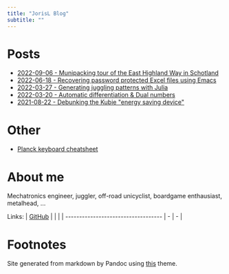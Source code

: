 ```yaml
---
title: "JorisL Blog"
subtitle: ""
---
```


# Posts

- [2022-09-06 - Munipacking tour of the East Highland Way in Schotland](https://unicyclist.com/t/riding-east-highland-trail-in-scotland-with-pictures/275533)
- [2022-06-18 - Recovering password protected Excel files using Emacs](excel_password/)
- [2022-03-27 - Generating juggling patterns with Julia](siteswaps_julia/)
- [2022-03-20 - Automatic differentiation & Dual numbers](autodiff/)
- [2021-08-22 - Debunking the Kubie "energy saving device"](kubie/)

# Other

- [Planck keyboard cheatsheet](keyboard/)

# About me

Mechatronics engineer, juggler, off-road unicyclist, boardgame enthausiast,
metalhead, ...

Links: | [GitHub](https://github.com/JorisL) | | | |
----------------------------------- | - | - |

# Footnotes

Site generated from markdown by Pandoc using
[this](https://jez.io/pandoc-markdown-css-theme) theme.
